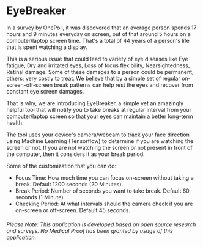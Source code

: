 # EyeBreaker

In a survey by OnePoll, it was discovered that an average person spends 17 hours and 9 minutes everyday on screen, out of that around 5 hours on a computer/laptop screen time. That\'s a total of 44 years of a person\'s life that is spent watching a display.

This is a serious issue that could lead to variety of eye diseases like Eye fatigue, Dry and irritated eyes, Loss of focus flexibility, Nearsightedness, Retinal damage.
Some of these damages to a person could be permanent, others; very costly to treat. We believe that by a simple set of regular on-screen-off-screen break patterns can help rest the eyes and recover from constant eye screen damages.

That is why, we are introducing EyeBreaker, a simple yet an amazingly helpful tool that will notify you to take breaks at regular interval from your computer/laptop screen so that your eyes can maintain a better long-term health.

The tool uses your device\'s camera/webcam to track your face direction using Machine Learning (Tensorflow) to determine if you are watching the screen or not. If you are not watching the screen or not present in front of the computer, then it considers it as your break period.

Some of the customization that you can do:
 - Focus Time: How much time you can focus on-screen without taking a break. Default 1200 seconds (20 Minutes).
 - Break Period: Number of seconds you want to take break. Default 60 seconds (1 Minute).
 - Checking Period: At what intervals should the camera check if you are on-screen or off-screen. Default 45 seconds.


###### Please Note: This application is developed based on open source research and surveys. No Medical Proof has been granted by usage of this application.
